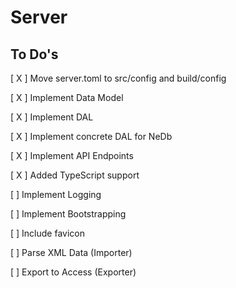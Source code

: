 # Server

## To Do's

[ X ] Move server.toml to src/config and build/config

[ X ] Implement Data Model 

[ X ] Implement DAL

[ X ] Implement concrete DAL for NeDb

[ X ] Implement API Endpoints

[ X ] Added TypeScript support

[  ] Implement Logging

[  ] Implement Bootstrapping

[  ] Include favicon

[  ] Parse XML Data (Importer)

[  ] Export to Access (Exporter)